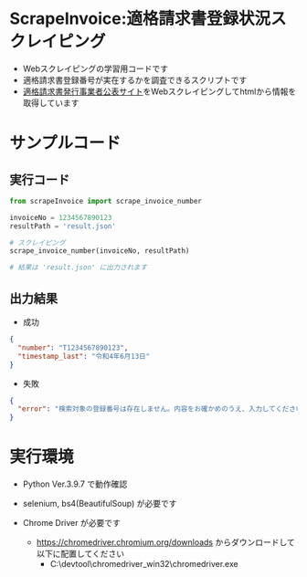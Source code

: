 # ScrapeInvoice:適格請求書登録状況スクレイピング

- Webスクレイピングの学習用コードです
- 適格請求書登録番号が実在するかを調査できるスクリプトです
- [適格請求書発行事業者公表サイト](https://www.invoice-kohyo.nta.go.jp/)をWebスクレイピングしてhtmlから情報を取得しています

# サンプルコード

## 実行コード

```python
from scrapeInvoice import scrape_invoice_number

invoiceNo = 1234567890123
resultPath = 'result.json'

# スクレイピング
scrape_invoice_number(invoiceNo, resultPath)

# 結果は 'result.json' に出力されます
```

## 出力結果

- 成功
```json
{
  "number": "T1234567890123",
  "timestamp_last": "令和4年6月13日"
}
```

- 失敗
```json
{
  "error": "検索対象の登録番号は存在しません。内容をお確かめのうえ、入力してください。"
}
```


# 実行環境

- Python Ver.3.9.7 で動作確認
- selenium, bs4(BeautifulSoup) が必要です

- Chrome Driver が必要です
  - https://chromedriver.chromium.org/downloads からダウンロードして以下に配置してください
    - C:\\devtool\\chromedriver_win32\\chromedriver.exe
     
